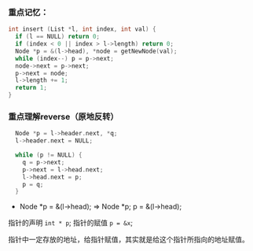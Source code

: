 
### 重点记忆：

```C++
int insert (List *l, int index, int val) {
  if (l == NULL) return 0;
  if (index < 0 || index > l->length) return 0;
  Node *p = &(l->head), *node = getNewNode(val); 
  while (index--) p = p->next;
  node->next = p->next;
  p->next = node;
  l->length += 1;
  return 1;
}
```

### 重点理解reverse（原地反转）
```C++
  Node *p = l->header.next, *q;
  l->header.next = NULL;

  while (p != NULL) {
    q = p->next;
    p->next = l->head.next;
    l->head.next = p;
    p = q;
  }
```


- Node *p = &(l->head); => Node *p; p = &(l->head);

指针的声明 `int * p`; 
指针的赋值 `p = &x`;

指针中一定存放的地址，给指针赋值，其实就是给这个指针所指向的地址赋值。
